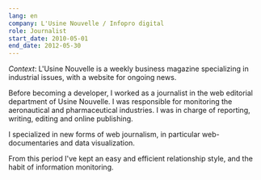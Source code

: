 ```yaml
---
lang: en
company: L'Usine Nouvelle / Infopro digital
role: Journalist
start_date: 2010-05-01
end_date: 2012-05-30
---
```


*Context*: L'Usine Nouvelle is a weekly business magazine specializing in industrial issues, with a website for ongoing news.

Before becoming a developer, I worked as a journalist in the web editorial department of Usine Nouvelle. I was responsible for monitoring the aeronautical and pharmaceutical industries. I was in charge of reporting, writing, editing and online publishing.

I specialized in new forms of web journalism, in particular web-documentaries and data visualization.

From this period I've kept an easy and efficient relationship style, and the habit of information monitoring.